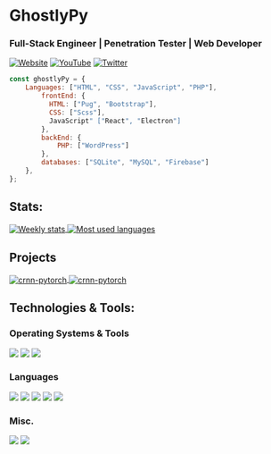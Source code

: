 # GhostlyPy

### Full-Stack Engineer | Penetration Tester | Web Developer

[![Website](https://img.shields.io/badge/Website-46a2f1.svg?&style=flat-square&logo=linux&logoColor=white&link=https://ghostlypy.github.io/)](https://ghostlypy.github.io/)
[![YouTube](https://img.shields.io/badge/Youtube-red.svg?&style=flat-square&logo=youtube&logoColor=white&link=https://ghostlypy.github.io/)](https://www.youtube.com/channel/UCnMcOdlU57Bsa5-rbyY7Neg)
[![Twitter](https://img.shields.io/badge/Twitter-blue.svg?&style=flat-square&logo=twitter&logoColor=white&link=https://ghostlypy.github.io/)](https://twitter.com/GhostlyPy)

```javascript
const ghostlyPy = {
    Languages: ["HTML", "CSS", "JavaScript", "PHP"],
        frontEnd: {
          HTML: ["Pug", "Bootstrap"],
          CSS: ["Scss"],
          JavaScript" ["React", "Electron"]
        },
        backEnd: {
            PHP: ["WordPress"]
        },
        databases: ["SQLite", "MySQL", "Firebase"]
    },
};
```

## Stats:

<a href="">
  <img align="center" src="https://github-readme-stats.vercel.app/api/wakatime?username=ghostlypy" alt="Weekly stats" />
</a>

<a href="">
  <img align="center" src="https://github-readme-stats.vercel.app/api/top-langs?username=ghostlypy&theme=merko" alt="Most used languages" />
</a>

## Projects

<a href="https://github.com/GhostlyPy/cryptocli">
  <img align="center" src="https://github-readme-stats.vercel.app/api/pin/?username=ghostlypy&repo=cryptocli&show_icons=true&line_height=27&title_color=6aa6f8&text_color=8a919a&icon_color=6aa6f8&bg_color=0e1116" alt="crnn-pytorch" />
</a>

<a href="https://github.com/GhostlyPy/javascriptbasics">
  <img align="center" src="https://github-readme-stats.vercel.app/api/pin/?username=ghostlypy&repo=javascriptbasics&show_icons=true&line_height=27&title_color=6aa6f8&text_color=8a919a&icon_color=6aa6f8&bg_color=0e1116" alt="crnn-pytorch" />
</a>

## Technologies & Tools:

### Operating Systems & Tools
![](https://img.shields.io/badge/OS-Linux-informational?style=flat&logo=linux&logoColor=white&color=6aa6f8)
![](https://img.shields.io/badge/OS-Windows-informational?style=flat&logo=windows&logoColor=white&color=6aa6f8)
![](https://img.shields.io/badge/Editor-VS_Code-informational?style=flat&logo=visual-studio-code&logoColor=white&color=6aa6f8)

### Languages
![](https://img.shields.io/badge/Languages-HTML-informational?style=flat&logo=html&logoColor=white&color=6aa6f8)
![](https://img.shields.io/badge/Languages-CSS-informational?style=flat&logo=css&logoColor=white&color=6aa6f8)
![](https://img.shields.io/badge/Languages-JavaScript-informational?style=flat&logo=javascript&logoColor=white&color=6aa6f8)
![](https://img.shields.io/badge/Languages-React-informational?style=flat&logo=react&logoColor=white&color=6aa6f8)
![](https://img.shields.io/badge/Languages-Node-informational?style=flat&logo=node&logoColor=white&color=6aa6f8)

### Misc.
![](https://img.shields.io/badge/Shell-Bash-informational?style=flat&logo=gnu-bash&logoColor=white&color=6aa6f8)
![](https://img.shields.io/badge/Tools-MySQL-informational?style=flat&logo=postgresql&logoColor=white&color=6aa6f8)
